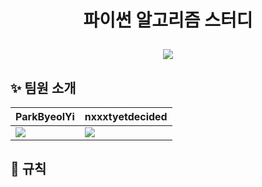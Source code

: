 # <center> 파이썬 알고리즘 스터디 <p></p> ![](https://i.imgur.com/EdZ1JES.gif) </center>

## :sparkles: 팀원 소개

| ParkByeolYi | nxxxtyetdecided |
| -------- | -------- |
| [![](https://i.imgur.com/1zMaAt1.png)](https://github.com/ParkByeolYi) | [![](https://i.imgur.com/5WZBo5H.png)](https://github.com/nxxxtyetdecided) |


## :book: 규칙
